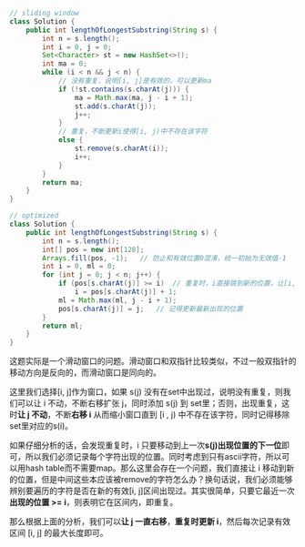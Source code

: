 ``` java
// sliding window
class Solution {
    public int lengthOfLongestSubstring(String s) {
        int n = s.length();
        int i = 0, j = 0;
        Set<Character> st = new HashSet<>();
        int ma = 0;
        while (i < n && j < n) {
            // 没有重复，说明[i, j]是有效的，可以更新ma
            if (!st.contains(s.charAt(j))) {
                ma = Math.max(ma, j - i + 1);
                st.add(s.charAt(j));
                j++;
            }
            // 重复，不断更新i使得[i, j)中不存在该字符
            else {
                st.remove(s.charAt(i));
                i++;
            }
        }
        return ma;
    }
}

// optimized
class Solution {
    public int lengthOfLongestSubstring(String s) {
        int n = s.length();
        int[] pos = new int[128];
        Arrays.fill(pos, -1);	// 防止和有效位置0混淆，统一初始为无效值-1
        int i = 0, ml = 0;
        for (int j = 0; j < n; j++) {
            if (pos[s.charAt(j)] >= i)	// 重复时，i直接跳到新的位置，让[i, j]始终有效
                i = pos[s.charAt(j)] + 1;
            ml = Math.max(ml, j - i + 1);
            pos[s.charAt(j)] = j;	// 记得更新最新出现的位置
        }
        return ml;
    }
}
```

这题实际是一个滑动窗口的问题。滑动窗口和双指针比较类似，不过一般双指针的移动方向是反向的，而滑动窗口是同向的。

这里我们选择[i, j]作为窗口，如果 s(j) 没有在set中出现过，说明没有重复，则我们可以让 i 不动，不断右移扩张 j，同时添加 s(j) 到 set里；否则，出现重复，这时**让 j 不动**，不断**右移 i** 从而缩小窗口直到 [i , j) 中不存在该字符，同时记得移除set里对应的s(i)。

如果仔细分析的话，会发现重复时，i 只要移动到上一次**s(j)出现位置的下一位**即可，所以我们必须记录每个字符出现的位置。同时考虑到只有ascii字符，所以可以用hash table而不需要map。那么这里会存在一个问题，我们直接让 i 移动到新的位置，但是中间这些本应该被remove的字符怎么办？换句话说，我们必须能够辨别要遍历的字符是否在新的有效[i, j]区间出现过。其实很简单，只要它最近一次**出现的位置 >= i**，则表明它在区间内，即重复。

那么根据上面的分析，我们可以**让 j 一直右移**，**重复时更新 i**，然后每次记录有效区间 [i, j] 的最大长度即可。
